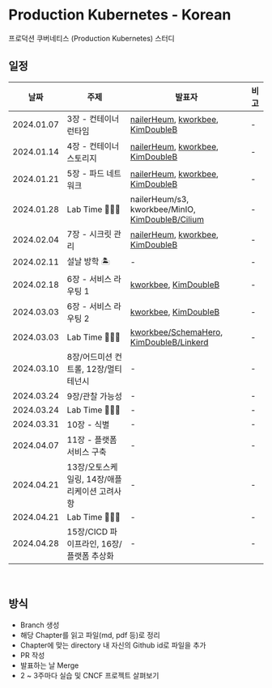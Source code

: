 # Production Kubernetes - Korean

프로덕션 쿠버네티스 (Production Kubernetes) 스터디

## 일정

|날짜|주제|발표자|비고|
|---|---|---|---|
|2024.01.07|3장 - 컨테이너 런타임|[nailerHeum](https://github.com/KimDoubleB/production-k8s-kr/blob/main/Chap_03/nailerHeum_3_container_runtime.md), [kworkbee](https://github.com/KimDoubleB/production-k8s-kr/blob/main/Chap_03/kworkbee_Chapter3.md), [KimDoubleB](https://github.com/KimDoubleB/production-k8s-kr/blob/main/Chap_03/KimDoubleB_03_Container%20Runtime.md)|-|
|2024.01.14|4장 - 컨테이너 스토리지|[nailerHeum](https://github.com/KimDoubleB/production-k8s-kr/blob/main/Chap_04/nailerHeum.md), [kworkbee](https://github.com/KimDoubleB/production-k8s-kr/blob/main/Chap_04/kworkbee_Chapter4.md), [KimDoubleB](https://github.com/KimDoubleB/production-k8s-kr/blob/main/Chap_04/KimDoubleB.md)|-|
|2024.01.21|5장 - 파드 네트워크|[nailerHeum](https://github.com/KimDoubleB/production-k8s-kr/blob/main/Chap_05/nailerHeum.md), [kworkbee](https://github.com/KimDoubleB/production-k8s-kr/blob/main/Chap_05/kworkbee.md), [KimDoubleB](https://github.com/KimDoubleB/production-k8s-kr/blob/main/Chap_05/KimDoubleB.md)|-|
|2024.01.28| Lab Time 🧑🏻‍🔬 |nailerHeum/s3, kworkbee/MinIO, [KimDoubleB/Cilium](https://github.com/KimDoubleB/production-k8s-kr/blob/main/Practices/KimDoubleB-Cilium.md)|-|
|2024.02.04|7장 - 시크릿 관리|[nailerHeum](https://github.com/KimDoubleB/production-k8s-kr/blob/main/Chap_07/nailerHeum.md), [kworkbee](https://github.com/KimDoubleB/production-k8s-kr/blob/main/Chap_07/kworkbee.md), [KimDoubleB](https://github.com/KimDoubleB/production-k8s-kr/blob/main/Chap_07/KimDoubleB.md)|-|
|2024.02.11| 설날 방학 🏝️ |-|-|
|2024.02.18|6장 - 서비스 라우팅 1|[kworkbee](https://github.com/KimDoubleB/production-k8s-kr/blob/main/Chap_06/kworkbee.md), [KimDoubleB](https://github.com/KimDoubleB/production-k8s-kr/blob/main/Chap_06/KimDoubleB-1.md)|-|
|2024.03.03|6장 - 서비스 라우팅 2|[kworkbee](https://github.com/KimDoubleB/production-k8s-kr/blob/main/Chap_06/kworkbee.md), [KimDoubleB](https://github.com/KimDoubleB/production-k8s-kr/blob/main/Chap_06/KimDoubleB-2.md)|-|
|2024.03.03| Lab Time 🧑🏻‍🔬 |[kworkbee/SchemaHero](https://github.com/KimDoubleB/production-k8s-kr/blob/main/Practices/kworkbee-SchemaHero.md), [KimDoubleB/Linkerd](https://github.com/KimDoubleB/production-k8s-kr/blob/main/Practices/KimDoubleB-Linkerd.md)|-|
|2024.03.10|8장/어드미션 컨트롤, 12장/멀티테넌시|-|-|
|2024.03.24|9장/관찰 가능성|-|-|
|2024.03.24|Lab Time 🧑🏻‍🔬|-|-|
|2024.03.31|10장 - 식별|-|-|
|2024.04.07|11장 - 플랫폼 서비스 구축|-|-|
|2024.04.21|13장/오토스케일링, 14장/애플리케이션 고려사항|-|-|
|2024.04.21|Lab Time 🧑🏻‍🔬|-|-|
|2024.04.28|15장/CICD 파이프라인, 16장/플랫폼 추상화|-|-|

<br/>

## 방식

- Branch 생성
- 해당 Chapter를 읽고 파일(md, pdf 등)로 정리
- Chapter에 맞는 directory 내 자신의 Github id로 파일을 추가
- PR 작성
- 발표하는 날 Merge
- 2 ~ 3주마다 실습 및 CNCF 프로젝트 살펴보기
